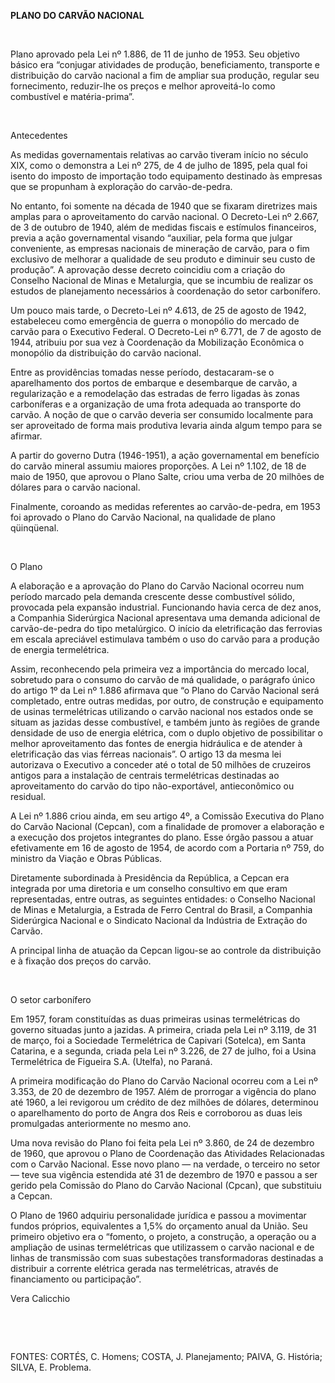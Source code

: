 **PLANO DO CARVÃO NACIONAL**

 

Plano aprovado pela Lei nº 1.886, de 11 de junho de 1953. Seu objetivo
básico era “conjugar atividades de produção, beneficiamento, transporte
e distribuição do carvão nacional a fim de ampliar sua produção, regular
seu fornecimento, reduzir-lhe os preços e melhor aproveitá-lo como
combustível e matéria-prima”.

 

Antecedentes

As medidas governamentais relativas ao carvão tiveram início no século
XIX, como o demonstra a Lei nº 275, de 4 de julho de 1895, pela qual foi
isento do imposto de importação todo equipamento destinado às empresas
que se propunham à exploração do carvão-de-pedra.

No entanto, foi somente na década de 1940 que se fixaram diretrizes mais
amplas para o aproveitamento do carvão nacional. O Decreto-Lei nº 2.667,
de 3 de outubro de 1940, além de medidas fiscais e estímulos
financeiros, previa a ação governamental visando “auxiliar, pela forma
que julgar conveniente, as empresas nacionais de mineração de carvão,
para o fim exclusivo de melhorar a qualidade de seu produto e diminuir
seu custo de produção”. A aprovação desse decreto coincidiu com a
criação do Conselho Nacional de Minas e Metalurgia, que se incumbiu de
realizar os estudos de planejamento necessários à coordenação do setor
carbonífero.

Um pouco mais tarde, o Decreto-Lei nº 4.613, de 25 de agosto de 1942,
estabeleceu como emergência de guerra o monopólio do mercado de carvão
para o Executivo Federal. O Decreto-Lei nº 6.771, de 7 de agosto de
1944, atribuiu por sua vez à Coordenação da Mobilização Econômica o
monopólio da distribuição do carvão nacional.

Entre as providências tomadas nesse período, destacaram-se o
aparelhamento dos portos de embarque e desembarque de carvão, a
regularização e a remodelação das estradas de ferro ligadas às zonas
carboníferas e a organização de uma frota adequada ao transporte do
carvão. A noção de que o carvão deveria ser consumido localmente para
ser aproveitado de forma mais produtiva levaria ainda algum tempo para
se afirmar.

A partir do governo Dutra (1946-1951), a ação governamental em benefício
do carvão mineral assumiu maiores proporções. A Lei nº 1.102, de 18 de
maio de 1950, que aprovou o Plano Salte, criou uma verba de 20 milhões
de dólares para o carvão nacional.

Finalmente, coroando as medidas referentes ao carvão-de-pedra, em 1953
foi aprovado o Plano do Carvão Nacional, na qualidade de plano
qüinqüenal.

 

O Plano

A elaboração e a aprovação do Plano do Carvão Nacional ocorreu num
período marcado pela demanda crescente desse combustível sólido,
provocada pela expansão industrial. Funcionando havia cerca de dez anos,
a Companhia Siderúrgica Nacional apresentava uma demanda adicional de
carvão-de-pedra do tipo metalúrgico. O início da eletrificação das
ferrovias em escala apreciável estimulava também o uso do carvão para a
produção de energia termelétrica.

Assim, reconhecendo pela primeira vez a importância do mercado local,
sobretudo para o consumo do carvão de má qualidade, o parágrafo único do
artigo 1º da Lei nº 1.886 afirmava que “o Plano do Carvão Nacional será
completado, entre outras medidas, por outro, de construção e equipamento
de usinas termelétricas utilizando o carvão nacional nos estados onde se
situam as jazidas desse combustível, e também junto às regiões de grande
densidade de uso de energia elétrica, com o duplo objetivo de
possibilitar o melhor aproveitamento das fontes de energia hidráulica e
de atender à eletrificação das vias férreas nacionais”. O artigo 13 da
mesma lei autorizava o Executivo a conceder até o total de 50 milhões de
cruzeiros antigos para a instalação de centrais termelétricas destinadas
ao aproveitamento do carvão do tipo não-exportável, antieconômico ou
residual.

A Lei nº 1.886 criou ainda, em seu artigo 4º, a Comissão Executiva do
Plano do Carvão Nacional (Cepcan), com a finalidade de promover a
elaboração e a execução dos projetos integrantes do plano. Esse órgão
passou a atuar efetivamente em 16 de agosto de 1954, de acordo com a
Portaria nº 759, do ministro da Viação e Obras Públicas.

Diretamente subordinada à Presidência da República, a Cepcan era
integrada por uma diretoria e um conselho consultivo em que eram
representadas, entre outras, as seguintes entidades: o Conselho Nacional
de Minas e Metalurgia, a Estrada de Ferro Central do Brasil, a Companhia
Siderúrgica Nacional e o Sindicato Nacional da Indústria de Extração do
Carvão.

A principal linha de atuação da Cepcan ligou-se ao controle da
distribuição e à fixação dos preços do carvão.

 

O setor carbonífero

Em 1957, foram constituídas as duas primeiras usinas termelétricas do
governo situadas junto a jazidas. A primeira, criada pela Lei nº 3.119,
de 31 de março, foi a Sociedade Termelétrica de Capivari (Sotelca), em
Santa Catarina, e a segunda, criada pela Lei nº 3.226, de 27 de julho,
foi a Usina Termelétrica de Figueira S.A. (Utelfa), no Paraná.

A primeira modificação do Plano do Carvão Nacional ocorreu com a Lei nº
3.353, de 20 de dezembro de 1957. Além de prorrogar a vigência do plano
até 1960, a lei revigorou um crédito de dez milhões de dólares,
determinou o aparelhamento do porto de Angra dos Reis e corroborou as
duas leis promulgadas anteriormente no mesmo ano.

Uma nova revisão do Plano foi feita pela Lei nº 3.860, de 24 de dezembro
de 1960, que aprovou o Plano de Coordenação das Atividades Relacionadas
com o Carvão Nacional. Esse novo plano — na verdade, o terceiro no setor
— teve sua vigência estendida até 31 de dezembro de 1970 e passou a ser
gerido pela Comissão do Plano do Carvão Nacional (Cpcan), que substituiu
a Cepcan.

O Plano de 1960 adquiriu personalidade jurídica e passou a movimentar
fundos próprios, equivalentes a 1,5% do orçamento anual da União. Seu
primeiro objetivo era o “fomento, o projeto, a construção, a operação ou
a ampliação de usinas termelétricas que utilizassem o carvão nacional e
de linhas de transmissão com suas subestações transformadoras destinadas
a distribuir a corrente elétrica gerada nas termelétricas, através de
financiamento ou participação”.

Vera Calicchio

 

 

FONTES: CORTÉS, C. Homens; COSTA, J. Planejamento; PAIVA, G. História;
SILVA, E. Problema.

 
